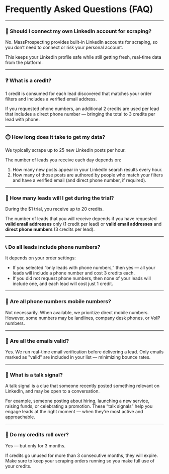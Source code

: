 # Frequently Asked Questions (FAQ)

---

### 🔐 Should I connect my own LinkedIn account for scraping?

No. MassProspecting provides built-in LinkedIn accounts for scraping, so you don’t need to connect or risk your personal account.

This keeps your LinkedIn profile safe while still getting fresh, real-time data from the platform.

---

### ❓ What is a credit?

1 credit is consumed for each lead discovered that matches your order filters and includes a verified email address.

If you requested phone numbers, an additional 2 credits are used per lead that includes a direct phone number — bringing the total to 3 credits per lead with phone.

---

### ⏱️ How long does it take to get my data?

We typically scrape up to 25 new LinkedIn posts per hour.

The number of leads you receive each day depends on:

1. How many new posts appear in your LinkedIn search results every hour.
2. How many of those posts are authored by people who match your filters and have a verified email (and direct phone number, if required).

---

### 🎁 How many leads will I get during the trial?

During the $1 trial, you receive up to 20 credits.

The number of leads that you will receive depends if you have requested **valid email addresses** only (1 credit per lead) or **valid email addresses** and **direct phone numbers** (3 credits per lead).

---

### 📞 Do all leads include phone numbers?

It depends on your order settings:

- If you selected “only leads with phone numbers,” then yes — all your leads will include a phone number and cost 3 credits each.
- If you did not request phone numbers, then none of your leads will include one, and each lead will cost just 1 credit.

---

### 📱 Are all phone numbers mobile numbers?

Not necessarily. When available, we prioritize direct mobile numbers. However, some numbers may be landlines, company desk phones, or VoIP numbers.

---

### 📧 Are all the emails valid?

Yes. We run real-time email verification before delivering a lead. Only emails marked as "valid" are included in your list — minimizing bounce rates.

---

### 💬 What is a talk signal?

A talk signal is a clue that someone recently posted something relevant on LinkedIn, and may be open to a conversation.

For example, someone posting about hiring, launching a new service, raising funds, or celebrating a promotion. These “talk signals” help you engage leads at the right moment — when they’re most active and approachable.

---

### 🔁 Do my credits roll over?

Yes — but only for 3 months.

If credits go unused for more than 3 consecutive months, they will expire. Make sure to keep your scraping orders running so you make full use of your credits.

